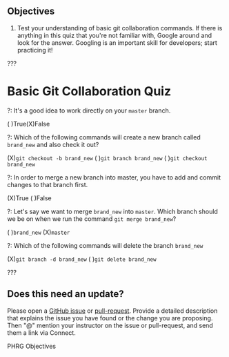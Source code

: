 ## Objectives

1. Test your understanding of basic git collaboration commands. If there is anything in this quiz that you're not familiar with, Google around and look for the answer. Googling is an important skill for developers; start practicing it!

???

# Basic Git Collaboration Quiz

?: It's a good idea to work directly on your `master` branch.

( )True(X)False

?: Which of the following commands will create a new branch called `brand_new` and also check it out?

(X)`git checkout -b brand_new` ( )`git branch brand_new` ( )`git checkout brand_new`

?: In order to merge a new branch into master, you have to add and commit changes to that branch first.

(X)True ( )False

?: Let's say we want to merge `brand_new` into `master`. Which branch should we be on when we run the command `git merge brand_new`?

( )`brand_new` (X)`master`


?: Which of the following commands will delete the branch `brand_new`

(X)`git branch -d brand_new` ( )`git delete brand_new`

???

## Does this need an update?

Please open a [GitHub issue](https://github.com/learn-co-curriculum/phrg-git-collaboration-quiz/issues) or [pull-request](https://github.com/learn-co-curriculum/phrg-git-collaboration-quiz/pulls). Provide a detailed description that explains the issue you have found or the change you are proposing. Then "@" mention your instructor on the issue or pull-request, and send them a link via Connect.

<p data-visibility='hidden'>PHRG Objectives</p>
